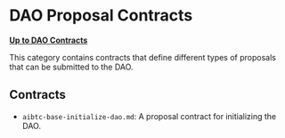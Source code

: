 # DAO Proposal Contracts

**[Up to DAO Contracts](../README.md)**

This category contains contracts that define different types of proposals that can be submitted to the DAO.

## Contracts

- `aibtc-base-initialize-dao.md`: A proposal contract for initializing the DAO.
